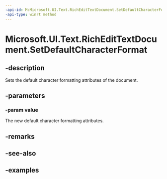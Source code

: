 ```yaml
---
-api-id: M:Microsoft.UI.Text.RichEditTextDocument.SetDefaultCharacterFormat(Microsoft.UI.Text.ITextCharacterFormat)
-api-type: winrt method
---
```


<!-- Method syntax.
public void RichEditTextDocument.SetDefaultCharacterFormat(ITextCharacterFormat value)
-->

# Microsoft.UI.Text.RichEditTextDocument.SetDefaultCharacterFormat

## -description
Sets the default character formatting attributes of the document.

## -parameters

### -param value

The new default character formatting attributes.

## -remarks

## -see-also

## -examples

